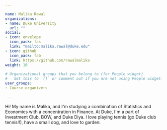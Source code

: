 ```yaml
---

name: Malika Rawal
organizations:
- name: Duke University
  url: ""
social:
- icon: envelope
  icon_pack: fas
  link: "mailto:malika.rawal@duke.edu"
- icon: github
  icon_pack: fab
  link: https://github.com/rawalmalika
weight: 10
  
# Organizational groups that you belong to (for People widget)
#   Set this to `[]` or comment out if you are not using People widget.  
user_groups:
- Course organizers

---
```


Hi! My name is Malika, and I'm studying a combination of Statistics and Economics with a concentration in Finance. At Duke, I'm a part of Investment Club, BOW, and Duke Diya. I love playing tennis (go Duke club tennis!!), have a small dog, and love to garden.